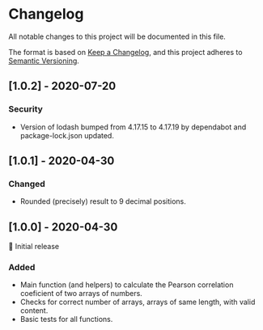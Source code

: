 # Changelog

All notable changes to this project will be documented in this file.

The format is based on [Keep a Changelog](https://keepachangelog.com/en/1.0.0/),
and this project adheres to [Semantic Versioning](https://semver.org/spec/v2.0.0.html).

## [1.0.2] - 2020-07-20

### Security

- Version of lodash bumped from 4.17.15 to 4.17.19 by dependabot and package-lock.json updated.

## [1.0.1] - 2020-04-30

### Changed

- Rounded (precisely) result to 9 decimal positions.

## [1.0.0] - 2020-04-30

🎊 Initial release

### Added

- Main function (and helpers) to calculate the Pearson correlation coeficient of two arrays of numbers.
- Checks for correct number of arrays, arrays of same length, with valid content.
- Basic tests for all functions.
